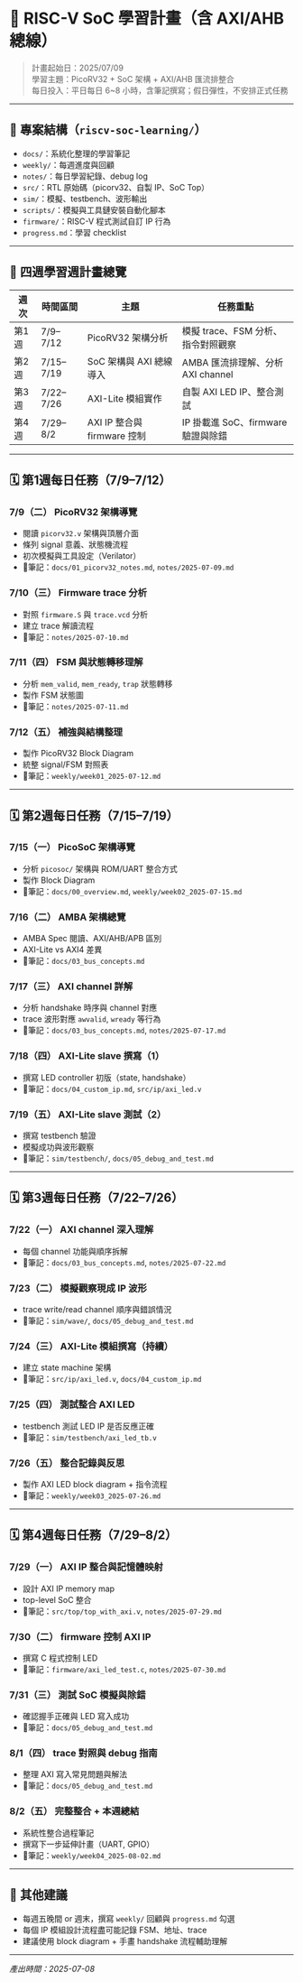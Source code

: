 # 🧠 RISC-V SoC 學習計畫（含 AXI/AHB 總線）

> 計畫起始日：2025/07/09  
> 學習主題：PicoRV32 + SoC 架構 + AXI/AHB 匯流排整合  
> 每日投入：平日每日 6~8 小時，含筆記撰寫；假日彈性，不安排正式任務  

---

## 📁 專案結構（`riscv-soc-learning/`）

- `docs/`：系統化整理的學習筆記
- `weekly/`：每週進度與回顧
- `notes/`：每日學習紀錄、debug log
- `src/`：RTL 原始碼（picorv32、自製 IP、SoC Top）
- `sim/`：模擬、testbench、波形輸出
- `scripts/`：模擬與工具鏈安裝自動化腳本
- `firmware/`：RISC-V 程式測試自訂 IP 行為
- `progress.md`：學習 checklist

---

## 📆 四週學習週計畫總覽

| 週次 | 時間區間 | 主題 | 任務重點 |
|------|-----------|------|-----------|
| 第1週 | 7/9–7/12 | PicoRV32 架構分析 | 模擬 trace、FSM 分析、指令對照觀察 |
| 第2週 | 7/15–7/19 | SoC 架構與 AXI 總線導入 | AMBA 匯流排理解、分析 AXI channel |
| 第3週 | 7/22–7/26 | AXI-Lite 模組實作 | 自製 AXI LED IP、整合測試 |
| 第4週 | 7/29–8/2 | AXI IP 整合與 firmware 控制 | IP 掛載進 SoC、firmware 驗證與除錯 |

---

## 🗓 第1週每日任務（7/9–7/12）

### 7/9（二） PicoRV32 架構導覽
- 閱讀 `picorv32.v` 架構與頂層介面
- 條列 signal 意義、狀態機流程
- 初次模擬與工具設定（Verilator）
- 📝筆記：`docs/01_picorv32_notes.md`, `notes/2025-07-09.md`

### 7/10（三） Firmware trace 分析
- 對照 `firmware.S` 與 `trace.vcd` 分析
- 建立 trace 解讀流程
- 📝筆記：`notes/2025-07-10.md`

### 7/11（四） FSM 與狀態轉移理解
- 分析 `mem_valid`, `mem_ready`, `trap` 狀態轉移
- 製作 FSM 狀態圖
- 📝筆記：`notes/2025-07-11.md`

### 7/12（五） 補強與結構整理
- 製作 PicoRV32 Block Diagram
- 統整 signal/FSM 對照表
- 📝筆記：`weekly/week01_2025-07-12.md`

---

## 🗓 第2週每日任務（7/15–7/19）

### 7/15（一） PicoSoC 架構導覽
- 分析 `picosoc/` 架構與 ROM/UART 整合方式
- 製作 Block Diagram
- 📝筆記：`docs/00_overview.md`, `weekly/week02_2025-07-15.md`

### 7/16（二） AMBA 架構總覽
- AMBA Spec 閱讀、AXI/AHB/APB 區別
- AXI-Lite vs AXI4 差異
- 📝筆記：`docs/03_bus_concepts.md`

### 7/17（三） AXI channel 詳解
- 分析 handshake 時序與 channel 對應
- trace 波形對應 `awvalid`, `wready` 等行為
- 📝筆記：`docs/03_bus_concepts.md`, `notes/2025-07-17.md`

### 7/18（四） AXI-Lite slave 撰寫（1）
- 撰寫 LED controller 初版（state, handshake）
- 📝筆記：`docs/04_custom_ip.md`, `src/ip/axi_led.v`

### 7/19（五） AXI-Lite slave 測試（2）
- 撰寫 testbench 驗證
- 模擬成功與波形觀察
- 📝筆記：`sim/testbench/`, `docs/05_debug_and_test.md`

---

## 🗓 第3週每日任務（7/22–7/26）

### 7/22（一） AXI channel 深入理解
- 每個 channel 功能與順序拆解
- 📝筆記：`docs/03_bus_concepts.md`, `notes/2025-07-22.md`

### 7/23（二） 模擬觀察現成 IP 波形
- trace write/read channel 順序與錯誤情況
- 📝筆記：`sim/wave/`, `docs/05_debug_and_test.md`

### 7/24（三） AXI-Lite 模組撰寫（持續）
- 建立 state machine 架構
- 📝筆記：`src/ip/axi_led.v`, `docs/04_custom_ip.md`

### 7/25（四） 測試整合 AXI LED
- testbench 測試 LED IP 是否反應正確
- 📝筆記：`sim/testbench/axi_led_tb.v`

### 7/26（五） 整合記錄與反思
- 製作 AXI LED block diagram + 指令流程
- 📝筆記：`weekly/week03_2025-07-26.md`

---

## 🗓 第4週每日任務（7/29–8/2）

### 7/29（一） AXI IP 整合與記憶體映射
- 設計 AXI IP memory map
- top-level SoC 整合
- 📝筆記：`src/top/top_with_axi.v`, `notes/2025-07-29.md`

### 7/30（二） firmware 控制 AXI IP
- 撰寫 C 程式控制 LED
- 📝筆記：`firmware/axi_led_test.c`, `notes/2025-07-30.md`

### 7/31（三） 測試 SoC 模擬與除錯
- 確認握手正確與 LED 寫入成功
- 📝筆記：`docs/05_debug_and_test.md`

### 8/1（四） trace 對照與 debug 指南
- 整理 AXI 寫入常見問題與解法
- 📝筆記：`docs/05_debug_and_test.md`

### 8/2（五） 完整整合 + 本週總結
- 系統性整合過程筆記
- 撰寫下一步延伸計畫（UART, GPIO）
- 📝筆記：`weekly/week04_2025-08-02.md`

---

## 📌 其他建議

- 每週五晚間 or 週末，撰寫 `weekly/` 回顧與 `progress.md` 勾選
- 每個 IP 模組設計流程盡可能記錄 FSM、地址、trace
- 建議使用 block diagram + 手畫 handshake 流程輔助理解

---

*產出時間：2025-07-08*

